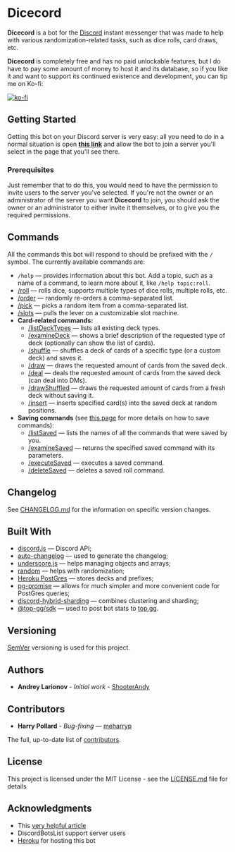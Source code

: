 # Dicecord 
**Dicecord** is a bot for the [Discord](https://discord.com/) instant messenger that was made to 
help with various randomization-related tasks, such as dice rolls, card draws, etc.

**Dicecord** is completely free and has no paid unlockable features, but I do have to pay some 
amount of money to host it and its database, so if you like it and want to support its continued 
existence and development, you can tip me on Ko-fi:

[![ko-fi](https://ko-fi.com/img/githubbutton_sm.svg)](https://ko-fi.com/H2H35Y7TO)

## Getting Started

Getting this bot on your Discord server is very easy: all you need to do in a normal situation is 
open **[this link](https://discord.com/api/oauth2/authorize?client_id=572698679618568193&permissions=1024&scope=bot)**
and allow the bot to join a server you'll select in the page that you'll see there.

### Prerequisites

Just remember that to do this, you would need to have the permission to invite users to the server 
you've selected. If you're not the owner or an administrator of the server you want **Dicecord** to 
join, you should ask the owner or an administrator to either invite it themselves, or to give you 
the required permissions.

## Commands

All the commands this bot will respond to should be prefixed with the ```/``` symbol.
The currently available commands are:

* ```/help``` &mdash; provides information about this bot. Add a topic, such as a name of a 
command, to learn more about it, like ```/help topic:roll```.
* [/roll](https://github.com/ShooterAndy/Dicecord/blob/master/detailedHelp/roll.md) — 
rolls dice, supports multiple types of dice rolls, multiple rolls, etc.
* [/order](https://github.com/ShooterAndy/Dicecord/blob/master/help/order.md) — 
randomly re-orders a comma-separated list.
* [/pick](https://github.com/ShooterAndy/Dicecord/blob/master/help/pick.md) — 
picks a random item from a comma-separated list.
* [/slots](https://github.com/ShooterAndy/Dicecord/blob/master/help/slots.md) —
pulls the lever on a customizable slot machine.
* **Card-related commands:**
  * [/listDeckTypes](https://github.com/ShooterAndy/Dicecord/blob/master/help/listdecktypes.md) — 
lists all existing deck types.
  * [/examineDeck](https://github.com/ShooterAndy/Dicecord/blob/master/help/examinedeck.md) —
shows a brief description of the requested type of deck (optionally can show the list of cards).
  * [/shuffle](https://github.com/ShooterAndy/Dicecord/blob/master/help/shuffle.md) — 
shuffles a deck of cards of a specific type (or a custom deck) and saves it.
  * [/draw](https://github.com/ShooterAndy/Dicecord/blob/master/help/draw.md) — 
draws the requested amount of cards from the saved deck.
  * [/deal](https://github.com/ShooterAndy/Dicecord/blob/master/help/deal.md) — 
deals the requested amount of cards from the saved deck (can deal into DMs).
  * [/drawShuffled](https://github.com/ShooterAndy/Dicecord/blob/master/help/drawshuffled.md) — 
draws the requested amount of cards from a fresh deck without saving it.
  * [/insert](https://github.com/ShooterAndy/Dicecord/blob/master/help/insert.md) — 
inserts specified card(s) into the saved deck at random positions.
* **Saving commands** 
(see [this page](https://github.com/ShooterAndy/Dicecord/blob/master/help/saving.md) for more 
details on how to save commands):
  * [/listSaved](https://github.com/ShooterAndy/Dicecord/blob/master/help/listsaved.md) —
lists the names of all the commands that were saved by you.
  * [/examineSaved](https://github.com/ShooterAndy/Dicecord/blob/master/help/examinesaved.md) — 
returns the specified saved command with its parameters.
  * [/executeSaved](https://github.com/ShooterAndy/Dicecord/blob/master/help/executesaved.md) — 
executes a saved command.
  * [/deleteSaved](https://github.com/ShooterAndy/Dicecord/blob/master/help/deletesaved.md) — 
deletes a saved roll command.

## Changelog

See [CHANGELOG.md](CHANGELOG.md) for the information on specific version changes.

## Built With

* [discord.js](https://discord.js.org) &mdash; Discord API;
* [auto-changelog](https://github.com/CookPete/auto-changelog) &mdash; used to generate the changelog;
* [underscore.js](https://underscorejs.org/) &mdash; helps managing objects and arrays;
* [random](https://github.com/transitive-bullshit/random#readme) &mdash; helps with randomization;
* [Heroku PostGres](https://elements.heroku.com/addons/heroku-postgresql) &mdash; stores decks and prefixes;
* [pg-promise](https://github.com/vitaly-t/pg-promise) &mdash; allows for much simpler and more convenient code for PostGres queries;
* [discord-hybrid-sharding](https://www.npmjs.com/package/discord-hybrid-sharding) &mdash; combines clustering and sharding;
* [@top-gg/sdk](https://www.npmjs.com/package/@top-gg/sdk) &mdash; used to post bot stats to [top.gg](https://top.gg).

## Versioning

[SemVer](http://semver.org/) versioning is used for this project. 

## Authors

* **Andrey Larionov** - *Initial work* - [ShooterAndy](https://github.com/ShooterAndy)

## Contributors

* **Harry Pollard** - *Bug-fixing* — [meharryp](https://github.com/meharryp)

The full, up-to-date list of [contributors](https://github.com/ShooterAndy/Dicecord/contributors).

## License

This project is licensed under the MIT License - see the [LICENSE.md](https://github.com/ShooterAndy/Dicecord/blob/master/LICENSE.md) file for details

## Acknowledgments

* This [very helpful article](https://www.freecodecamp.org/news/how-to-create-a-discord-bot-under-15-minutes-fb2fd0083844/)
* DiscordBotsList support server users
* [Heroku](https://heroku.com) for hosting this bot